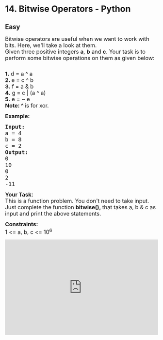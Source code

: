 # 14. Bitwise Operators - Python
## Easy 
<div class="problem-statement">
                <p></p><p><span style="font-size:18px">Bitwise operators are useful when we want to work with bits. Here, we'll take a look at them.<br>
Given three positive integers <strong>a</strong>, <strong>b</strong> and <strong>c</strong>. Your task is to perform some bitwise operations on them as given below:</span></p>

<p><br>
<span style="font-size:18px"><strong>1.</strong> d = a&nbsp;^&nbsp;a<br>
<strong>2. </strong>e = c ^ b<br>
<strong>3.</strong> f = a &amp; b<br>
<strong>4.</strong> g = c | (a ^ a)<br>
<strong>5.</strong> e = ~ e<br>
<strong>Note: ^ </strong>is for xor.</span></p>

<p><span style="font-size:18px"><strong>Example:</strong></span></p>

<pre><span style="font-size:18px"><strong>Input:</strong>
a = 4
b = 8
c = 2
<strong>Output:</strong>
0
10
0
2
-11</span></pre>

<div class="problemQuestion">
<p><strong><span style="font-size:18px">Your Task:</span></strong><br>
<span style="font-size:18px">This is a function problem. You don't need to take input. Just complete the function <strong>bitwise(),&nbsp;</strong>that takes a, b &amp;&nbsp;c as input and print the above statements.</span></p>

<p><span style="font-size:18px"><strong>Constraints:</strong><br>
1 &lt;= a, b, c &lt;= 10<sup>6</sup></span></p>
</div>

<p><iframe frameborder="0" height="315" src="https://www.youtube.com/embed/eVN7uYg0jm8" width="560" style="max-width: 100%;"></iframe></p>
 <p></p>
            </div>